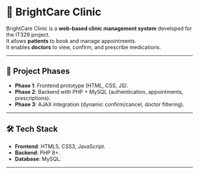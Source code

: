 # 🏥 BrightCare Clinic

BrightCare Clinic is a **web-based clinic management system** developed for the IT329 project.  
It allows **patients** to book and manage appointments.  
It enables **doctors** to view, confirm, and prescribe medications.  

---

## 🚀 Project Phases
- **Phase 1**: Frontend prototype (HTML, CSS, JS).  
- **Phase 2**: Backend with PHP + MySQL (authentication, appointments, prescriptions).  
- **Phase 3**: AJAX integration (dynamic confirm/cancel, doctor filtering).  

---

## 🛠️ Tech Stack
- **Frontend**: HTML5, CSS3, JavaScript.  
- **Backend**: PHP 8+.  
- **Database**: MySQL.  

---
